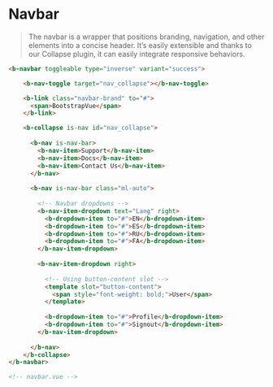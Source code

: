 # Navbar

>  The navbar is a wrapper that positions branding, navigation, and other elements into a concise header.
  It’s easily extensible and thanks to our Collapse plugin, it can easily integrate responsive behaviors.

```html
<b-navbar toggleable type="inverse" variant="success">

    <b-nav-toggle target="nav_collapse"></b-nav-toggle>

    <b-link class="navbar-brand" to="#">
      <span>BootstrapVue</span>
    </b-link>

    <b-collapse is-nav id="nav_collapse">
      
      <b-nav is-nav-bar>
        <b-nav-item>Support</b-nav-item>
        <b-nav-item>Docs</b-nav-item>
        <b-nav-item>Contact Us</b-nav-item>
      </b-nav>
      
      <b-nav is-nav-bar class="ml-auto">
        
        <!-- Navbar dropdowns -->
        <b-nav-item-dropdown text="Lang" right>
          <b-dropdown-item to="#">EN</b-dropdown-item>
          <b-dropdown-item to="#">ES</b-dropdown-item>
          <b-dropdown-item to="#">RU</b-dropdown-item>
          <b-dropdown-item to="#">FA</b-dropdown-item>
        </b-nav-item-dropdown>
        
        <b-nav-item-dropdown right>
          
          <!-- Using button-content slot -->
          <template slot="button-content">
            <span style="font-weight: bold;">User</span>
          </template>
          
          <b-dropdown-item to="#">Profile</b-dropdown-item>
          <b-dropdown-item to="#">Signout</b-dropdown-item>
        </b-nav-item-dropdown>
       
      </b-nav>
    </b-collapse>
</b-navbar>

<!-- navbar.vue -->
```
